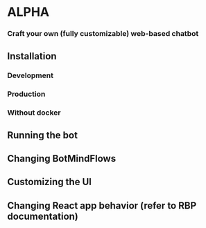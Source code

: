 # ALPHA
### Craft your own (fully customizable) web-based chatbot

## Installation
### Development
### Production
### Without docker
## Running the bot
## Changing BotMindFlows
## Customizing the UI
## Changing React app behavior (refer to RBP documentation)
